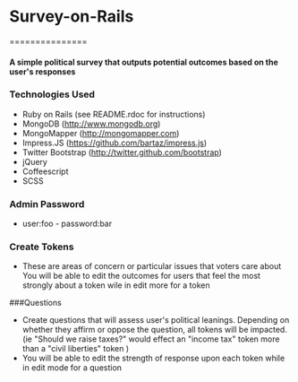 # Survey-on-Rails
===============

#### A simple political survey that outputs potential outcomes based on the user's responses

### Technologies Used
* Ruby on Rails (see README.rdoc for instructions)
* MongoDB (http://www.mongodb.org)
* MongoMapper (http://mongomapper.com)
* Impress.JS (https://github.com/bartaz/impress.js)
* Twitter Bootstrap (http://twitter.github.com/bootstrap)
* jQuery
* Coffeescript
* SCSS

### Admin Password
* user:foo - password:bar
	
### Create Tokens
* These are areas of concern or particular issues that voters care about
	You will be able to edit the outcomes for users that feel the most strongly about a token wile in edit more for a token
	
###Questions
* Create questions that will assess user's political leanings. Depending on whether they affirm or oppose the question, all tokens will be impacted. (ie "Should we raise taxes?" would effect an "income tax" token more than a "civil liberties" token )
* You will be able to edit the strength of response upon each token while in edit mode for a question